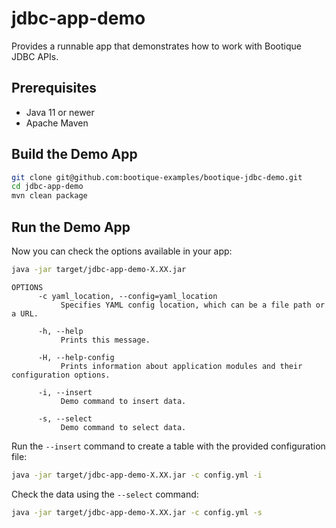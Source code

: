 # jdbc-app-demo

Provides a runnable app that demonstrates how to work with Bootique JDBC APIs.

## Prerequisites
      
* Java 11 or newer
* Apache Maven
      
## Build the Demo App
      
```bash           
git clone git@github.com:bootique-examples/bootique-jdbc-demo.git
cd jdbc-app-demo
mvn clean package
```
      
## Run the Demo App

Now you can check the options available in your app:
```bash  
java -jar target/jdbc-app-demo-X.XX.jar
```

```  
OPTIONS
      -c yaml_location, --config=yaml_location
           Specifies YAML config location, which can be a file path or a URL.

      -h, --help
           Prints this message.

      -H, --help-config
           Prints information about application modules and their configuration options.

      -i, --insert
           Demo command to insert data.

      -s, --select
           Demo command to select data.

```

Run the `--insert` command to create a table with the provided configuration file:
```bash
java -jar target/jdbc-app-demo-X.XX.jar -c config.yml -i
```

Check the data using the `--select` command:

```bash    
java -jar target/jdbc-app-demo-X.XX.jar -c config.yml -s
```